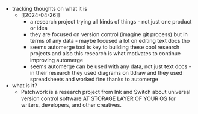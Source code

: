   * tracking thoughts on what it is
    * [[2024-04-26]]
      * a research project trying all kinds of things - not just one product or idea
      * they are focused on version control (imagine git process) but in terms of any data - maybe focused a lot on editing text docs tho
      * seems automerge tool is key to building these cool research projects and also this research is what motivates to continue improving automerge
      * seems automerge can be used with any data, not just text docs - in their research they used diagrams on tldraw and they used spreadsheets and worked fine thanks to automerge
  * what is it?
    * Patchwork is a research project from Ink and Switch about universal version control software AT STORAGE LAYER OF YOUR OS for writers, developers, and other creatives.